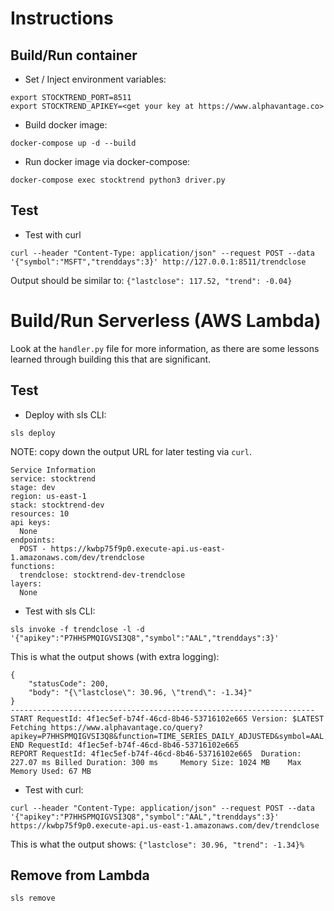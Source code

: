 # Instructions

## Build/Run container
* Set / Inject environment variables:
```
export STOCKTREND_PORT=8511
export STOCKTREND_APIKEY=<get your key at https://www.alphavantage.co>
```
* Build docker image:
```
docker-compose up -d --build
```
* Run docker image via docker-compose:
```
docker-compose exec stocktrend python3 driver.py
```

## Test
* Test with curl
```
curl --header "Content-Type: application/json" --request POST --data '{"symbol":"MSFT","trenddays":3}' http://127.0.0.1:8511/trendclose
```
Output should be similar to: `{"lastclose": 117.52, "trend": -0.04}`

# Build/Run Serverless (AWS Lambda)
Look at the `handler.py` file for more information, as there are some lessons learned through building 
this that are significant.
## Test
* Deploy with sls CLI:
```
sls deploy
```
NOTE: copy down the output URL for later testing via `curl`.
```
Service Information
service: stocktrend
stage: dev
region: us-east-1
stack: stocktrend-dev
resources: 10
api keys:
  None
endpoints:
  POST - https://kwbp75f9p0.execute-api.us-east-1.amazonaws.com/dev/trendclose
functions:
  trendclose: stocktrend-dev-trendclose
layers:
  None
```
* Test with sls CLI:
```
sls invoke -f trendclose -l -d '{"apikey":"P7HHSPMQIGVSI3Q8","symbol":"AAL","trenddays":3}'
```
This is what the output shows (with extra logging):
```
{
    "statusCode": 200,
    "body": "{\"lastclose\": 30.96, \"trend\": -1.34}"
}
--------------------------------------------------------------------
START RequestId: 4f1ec5ef-b74f-46cd-8b46-53716102e665 Version: $LATEST
Fetching https://www.alphavantage.co/query?apikey=P7HHSPMQIGVSI3Q8&function=TIME_SERIES_DAILY_ADJUSTED&symbol=AAL
END RequestId: 4f1ec5ef-b74f-46cd-8b46-53716102e665
REPORT RequestId: 4f1ec5ef-b74f-46cd-8b46-53716102e665	Duration: 227.07 ms	Billed Duration: 300 ms 	Memory Size: 1024 MB	Max Memory Used: 67 MB
```
* Test with curl:
```
curl --header "Content-Type: application/json" --request POST --data '{"apikey":"P7HHSPMQIGVSI3Q8","symbol":"AAL","trenddays":3}' https://kwbp75f9p0.execute-api.us-east-1.amazonaws.com/dev/trendclose
```
This is what the output shows: `{"lastclose": 30.96, "trend": -1.34}%`

## Remove from Lambda
```
sls remove
```